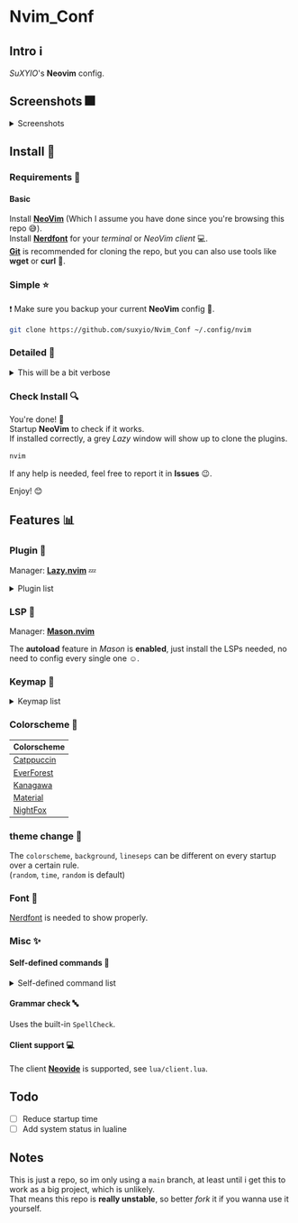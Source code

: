 # Nvim_Conf

## Intro :information_source:

*SuXYIO*'s **Neovim** config. 

## Screenshots :fireworks:

<details>
<summary>Screenshots</summary>

> Dashboard, *catppuccin* colorscheme. 
![Screenshot0](./media/Screenshot0.png)

> Lazygit, *kanagawa* colorscheme. 
![Screenshot1](./media/Screenshot1.png)

> Code inspecting, *duskfox* colorscheme. 
![Screenshot2](./media/Screenshot2.png)

> Telescope, *everforest* colorscheme. 
![Screenshot3](./media/Screenshot3.png)

> Markdown preview, *material* colorscheme. 
![Screenshot4](./media/Screenshot4.png)

Note that these screenshots may not represent the actual effect, which is dependent on the terminal / NeoVim client config :computer:.  
Also, these screenshots might be outdated due to my laziness :sleeping:. 

</details>

## Install :calling:

### Requirements :battery:

#### Basic

Install **[NeoVim](https://github.com/neovim/neovim)** (Which I assume you have done since you're browsing this repo :sweat_smile:).  
Install **[Nerdfont](https://nerdfonts.com)** for your *terminal* or *NeoVim client* :computer:.  
**[Git](https://git-scm.com)** is recommended for cloning the repo, but you can also use tools like **wget** or **curl** :wrench:.  

### Simple :star:

:exclamation: Make sure you backup your current **NeoVim** config :floppy_disk:.  

```bash
git clone https://github.com/suxyio/Nvim_Conf ~/.config/nvim
```

### Detailed :star2:

<details>

<summary>This will be a bit verbose</summary>

1. *Optional*  
Backup your current **NeoVim** config :floppy_disk:. 
```bash
mv ~/.config/nvim ~/.config/nvim.bak
```

1. Clone this repo :satellite:.  
```bash
git clone https://github.com/suxyio/Nvim_Conf ~/.config/nvim
```
</details>

### Check Install :mag:

You're done! :tada:  
Startup **NeoVim** to check if it works.  
If installed correctly, a grey *Lazy* window will show up to clone the plugins. 
```bash
nvim
```
If any help is needed, feel free to report it in **Issues** :wink:. 

Enjoy! :blush:

## Features :bar_chart:

### Plugin :electric_plug:

Manager: **[Lazy.nvim](https://github.com/folke/lazy.nvim)** :zzz:

<details>
<summary>Plugin list</summary>

| Plugin | Description |
| ------ | ----------- |
| [Autopairs](https://github.com/windwp/nvim-autopairs) | Better insert experience for **paired characters** |
| [Bufferline](https://github.com/akinsho/bufferline.nvim) | Provide **bufferline** |
| [Cmp](https://github.com/hrsh7th/nvim-cmp) | Provide **completion** |
| [Codeium](https://github.com/Exafunction/codeium.nvim) | Provide **AI** assist |
| [Gitsigns](https://github.com/lewis6991/gitsigns.nvim) | Well, **gitsigns**, literally |
| [LspSaga](https://github.com/nvimdev/lspsaga.nvim) | Better **LSP experience** |
| [Lualine](https://github.com/nvim-lualine/lualine.nvim) | Provide fancy **lines and tabs** |
| [Mason](https://github.com/williamboman/mason.nvim) | **Install LSPs** |
| [MarkdownPreview](https://github.com/iamcco/markdown-preview.nvim) | Preview **markdown** files |
| [NvimTree](https://github.com/nvim-tree/nvim-tree.lua) | Provide **tree** view |
| [Snacks](https://github.com/folke/snacks.nvim) | Provide **useful stuff** |
| [Telescope](https://github.com/nvim-telescope/telescope.nvim) | **Find** files |
| [TodoComments](https://github.com/folke/todo-comments.nvim) | Highlight **todo** comments |
| [Transparent](https://github.com/xiyaowong/transparent.nvim) | **Transparent** background |
| [Wilder](https://github.com/gelguy/wilder.nvim) | Provide **cmdline completion** |
| [ZenMode](https://github.com/folke/zen-mode.nvim) | Provide **zen mode** |

</details>

### LSP :closed_book:

Manager: **[Mason.nvim](https://github.com/williamboman/mason.nvim)**

The **autoload** feature in *Mason* is **enabled**, just install the LSPs needed, no need to config every single one :relaxed:. 

### Keymap :musical_keyboard:

<details>
<summary>Keymap list</summary>

**Note**: The single **characters** here are all **capital**, which represents the key on the keyboard, capital key presses will be represented with <kbd>Shift</kbd>. 

#### Base :star:

| Mode | Key | Map | Description |
| ---- | --- | --- | ----------- |
| / | <kbd>;</kbd> | `leader` | **Leader** key |
| N | <kbd>Cmd</kbd>-<kbd>C</kbd> | `"+y` | **Copy** to system clipboard |
| N | <kbd>Cmd</kbd>-<kbd>V</kbd> | `"+P` | **Paste** from system clipboard in normal mode |
| I | <kbd>Cmd</kbd>-<kbd>V</kbd> | `<Esc>"+P` | **Paste** from system clipboard in insert mode |
| N | <kbd>Leader</kbd>-<kbd>Q</kbd> | `<CMD>q<CR>` | **Quit** |
| N | <kbd>Leader</kbd>-<kbd>WW</kbd> | `<CMD>w<CR>` | **Save** |
| N | <kbd>Leader</kbd>-<kbd>WA</kbd> | `<CMD>wa<CR>` | **Save all** |
| N | <kbd>Leader</kbd>-<kbd>WQ</kbd> | `<CMD>wq<CR>` | **Save & Quit** |
| I | <kbd>J</kbd><kbd>K</kbd> | `<Esc>` | **Escape** from insert mode |
| N | <kbd>Space</kbd> | `:` | Go to **command** mode |
| N | <kbd>Ctrl</kbd>-<kbd>K</kbd> | `ddkP` | **Move line** up |
| N | <kbd>Ctrl</kbd>-<kbd>J</kbd> | `ddp` | **Move line** down |
| N | <kbd>Esc</kbd> | `<CMD>noh<CR>` | Remove **highlight** (clear search highlight) |
| N | <kbd>Leader</kbd>-<kbd>J</kbd> | `<CMD>bn<CR>` | Switch next **buffer** |
| N | <kbd>Leader</kbd>-<kbd>H</kbd> | `<CMD>bp<CR>` | Switch previous **buffer** |
| N | <kbd>Leader</kbd>-<kbd>W</kbd> | `<C-w>` | **Window** control |
| N | <kbd>Z</kbd><kbd>L</kbd> | `<CMD>vs<CR>` | Toggle **vertical split** |
| N | <kbd>Z</kbd><kbd>J</kbd> | `<CMD>sp<CR>` | Toggle **split** |
| N | <kbd>Leader</kbd>-<kbd>L</kbd> | `<CMD>terminal<CR>` | Open **terminal** |
| T | <kbd>Leader</kbd><kbd>Esc</kbd> | `<C-\\><C-n>` | **Escape** from terminal mode |

#### Plugin :electric_plug:

| Plugin | Mode | Key | Map | Description |
| ------ | ---- | --- | --- | ----------- |
| LspSaga | N | <kbd>]</kbd><kbd>E</kbd> | `<CMD>Lspsaga diagnostic*jump*next<CR>` | **Jump** to next **diagnostic** |
| LspSaga | N | <kbd>[</kbd><kbd>E</kbd> | `<CMD>Lspsaga diagnostic*jump*prev<CR>` | **Jump** to previous **diagnostic** |
| LspSaga | N | <kbd>Leader</kbd>-<kbd>A</kbd> | `<CMD>Lspsaga code*action<CR>` | Show **actions** of code |
| LspSaga | N | <kbd>Leader</kbd>-<kbd>S</kbd> | `<CMD>Lspsaga outline<CR>` | Show **outline**(structure) of code |
| LspSaga | N | <kbd>Z</kbd>-<kbd>D</kbd> | `<CMD>Lspsaga peek_definition<CR>` | Peek **definition** |
| MarkdownPreview | N | <kbd>Z</kbd>-<kbd>M</kbd> | `<CMD>MarkdownPreviewToggle<CR>` | Toggle **markdown** preview |
| NvimCmp | I | <kbd>Enter</kbd> | `cmp.mapping.confirm({select = true})` | Confirm **completion** |
| NvimCmp | I | <kbd>Esc</kbd> | `cmp.mapping.abort()` | Abort **completion** |
| NvimTree | N | <kbd>Leader</kbd>-<kbd>F</kbd> | `<CMD>NeoTree<CR>` | Toggle **tree** view |
| Snacks | N | <kbd>Leader</kbd>-<kbd>D</kbd> | `Snacks.lazygit()` | Toggle **LazyGit** |
| Snacks | N | <kbd>Leader</kbd>-<kbd>K</kbd> | `Snacks.bufdelete()` | Delete **buffer** |
| Telescope | N | <kbd>F</kbd><kbd>F</kbd> | `<CMD>Telescope<CR>` | **Telescope** |
| Transparent | N | <kbd>Shift<kbd>-<kbd>T</kbd> | `<CMD>TransparentToggle<CR>` | **Transparent** toggle |

</details>

### Colorscheme :rainbow:

| Colorscheme |
| ----------- |
| [Catppuccin](https://github.com/catppuccin-mocha) |
| [EverForest](https://github.com/sainnhe/everforest) |
| [Kanagawa](https://github.com/rebelot/kanagawa.nvim) |
| [Material](https://github.com/marko-cerovac/material.nvim) |
| [NightFox](https://github.com/EdenEast/nightfox.nvim) |

### theme change :traffic_light:

The `colorscheme`, `background`, `lineseps` can be different on every startup over a certain rule.  
(`random`, `time`, `random` is default)

### Font :book:

[Nerdfont](https://nerdfonts.com) is needed to show properly. 

### Misc :sparkles:

#### Self-defined commands :bookmark:

<details>
<summary>Self-defined command list</summary>

| Command | Description |
| ------- | ----------- |
| `Hex` | Convert buffer **raw to hex** code. Convert back using `Hex!`. You can also add args directly, for example `Hex -p` will pass the `-p` to `xxd`. Requires `xxd` installed. |

</details>

#### Grammar check :abc:

Uses the built-in `SpellCheck`.  

#### Client support :computer:

The client **[Neovide](https://neovide.dev/)** is supported, see `lua/client.lua`. 

## Todo

- [ ] Reduce startup time
- [ ] Add system status in lualine

## Notes

This is just a repo, so im only using a `main` branch, at least until i get this to work as a big project, which is unlikely.  
That means this repo is **really unstable**, so better *fork* it if you wanna use it yourself.  

